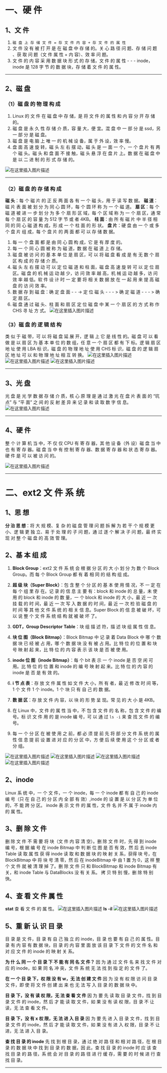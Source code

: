 # 一、硬 件
## 1、文 件
1. `磁 盘 上 存 储 文 件 = 存 文 件 内 容 + 存 文 件 的 属 性`
2. 文 件 没 有 被 打 开 是 在 磁 盘 中 存 储 的。关 心 路 径 问 题、存 储 问 题 、获 取 问 题（文 件 属 性 + 内 容）、效 率 问 题。
3. 文 件 的 内 容 采 用 数 据 块 形 式 的 存 储，文 件 的 属 性 - - - inode，inode 是 128 字 节 的 数 据 块，存 储 着 文 件 的 属 性。
***
## 2、磁 盘
### （1）磁 盘 的 物 理 构 成
1. Linux 的 文 件 在 磁 盘 中 存 储，是 将 文 件 的 属 性 和 内 容 分 开 存 储 的。
2. 磁 盘 是 永 久 性 存 储 介 质，容 量 大，便 宜。混 盘 中 一 部 分 是 ssd，另 一 部 分 是 磁 盘。
3. 磁 盘 是 电 脑 上 唯 一 的 机 械 设 备，属 于 外 设，效 率 慢。
4. 盘 面 高 速 旋 转，磁 头 左 右 摆 动，磁 头 是 一 面 一 个，一 个 盘 片 有 两 个 磁 头。磁 头 和 盘 面 不 接 触，磁 头 悬 浮 在 盘 片 上。数 据 在 磁 盘 中 是 以 二 进 制 的 形 式 存 储 的。

![在这里插入图片描述](https://i-blog.csdnimg.cn/direct/146f08eb8b454a158f39540fd92032b9.png)
***
### （2）磁 盘 的 存 储 构 成

**磁 头**：每 个 磁 片 的 正 反 两 面 各 有 一 个 磁 头，用 于 读 写 数 据。 
**磁 道**：磁 片 表 面 被 划 分 为 同 心 圆 环，每 个 圆 环 称 为 一 个 磁 道。 
**扇 区**：每 个 磁 道 被 进 一 步 划 分 为 多 个 扇 形 区 域，每 个 区 域 称 为 一 个 扇 区，通 常 每 个 扇 区 的 容 量 为 512 字 节 或 者 4KB。
**柱 面**：由 所 有 磁 片 中 半 径 相 同 的 同 心 磁 道 构 成，形 成 一 个 柱 面 的 形 状。 
**盘 片**：硬 盘 由 一 个 或 多 个 盘 片 组 成，每 个 盘 片 的 两 面 都 可 以 存 储 数 据。 

1. 每 一 个 盘 面 都 是 由 同 心 圆 构 成，它 是 有 厚 度 的。
2. 每 一 个 同 心 圆 被 称 为 磁 道，数 据 在 磁 道 上 存 储。
3. 磁 盘 被 访 问 的 基 本 单 位 是 扇 区，可 以 将 磁 盘 看 成 是 有 无 数 个 扇 区 构 成 的 存 储 介 质。
4. 磁 头 左 右 摆 动 可 以 定 位 磁 道 和 柱 面，磁 盘 高 速 旋 转 可 以 定 位 扇 区。磁 盘 的 机 械 运 动 越 少，访 问 效 率 越 高，机 械 运 动 越 多，访 问 效 率 越 低。软 件 设 计 时 一 定 要 将 相 关 数 据 放 在 一  起 用 来 提 高 磁 盘 的 访 问 效 率。
5. 数 据 存 到 磁 盘：确 定 盘 面 - - -> 定 位 磁 头 - - - > 确 定 磁 道 - - - > 确 定 扇 区。
6. 磁 盘 通 过 磁 头、柱 面 和 扇 区 定 位 磁 盘 中 某 一 个 扇 区 的 方 式 称 作 CHS 寻 址 方 式。
![在这里插入图片描述](https://i-blog.csdnimg.cn/direct/0f98aec6bc244ed199e2dc3d9cfdfe0e.png)
### （3）磁 盘 的 逻 辑 结 构
类 似 于 磁 带，可 以 将 磁 盘 延 展 开，逻 辑 上 它 是 线 性 的。磁 盘 可 以 看 做 是 以 扇 区 为 基 本 单 位 的 数 组，任 意 一 个 扇 区 都 有 下 标。逻 辑 扇 区 地 址 使 用 LBA 标 识，磁 盘 的 物 理 地 址 使 用 CHS 标 识，磁 盘 的 逻 辑 扇 区 地 址 可 以 和 物 理 地 址 相 互 转 换。
![在这里插入图片描述](https://i-blog.csdnimg.cn/direct/5cfcc6ff385146fe8bdc1c6201ac061c.png)
![在这里插入图片描述](https://i-blog.csdnimg.cn/direct/2b0507fec02b4f25ab8e3ab9cbd58ee4.png)
![在这里插入图片描述](https://i-blog.csdnimg.cn/direct/d8d3815761c44defaa304ac54e4aea6b.png)
***
## 3、光 盘
光 盘 是 光 学 数 据 存 储 介 质，核 心 原 理 是 通 过 激 光 在 盘 片 表 面 的 “坑 点” 与 “平 面” 之 间 的 反 射 差 异 来 记 录 和 读 取 数 字 信 息。
![在这里插入图片描述](https://i-blog.csdnimg.cn/direct/8398f4d1b736430b9291dd836fef0af7.png)
***
## 4、硬 件
整 个 计 算 机 当 中，不 仅 仅 CPU 有 寄 存 器，其 他 设 备（外 设）磁 盘 当 中 也 有 寄 存 器。磁 盘 当 中 有 控 制 寄 存 器、数 据 寄 存 器 和 状 态 寄 存 器。硬 件 是 可 以 被 访 问 的。

![在这里插入图片描述](https://i-blog.csdnimg.cn/direct/7920c03b978b4f139349bc0a33ae5322.png)
***
# 二、ext2 文 件 系 统
## 1、思 想
**分 治 思 想**：将 大 规 模、复 杂 的 磁 盘 管 理 问 题 拆 解 为 若 干 个 规 模 更 小、逻 辑 更 独 立、易 于 处 理 的 子 问 题，通 过 逐 个 解 决 子 问 题，最 终 实 现 对 整 个 磁 盘 的 高 效 管 理。
## 2、基 本 组 成
1. **Block Group**：ext2 文 件 系 统 会 根 据 分 区 的 大 小 划 分 为 数 个 Block Group。而 每 个 Block Group 都 有 着 相 同 的 结 构 组 成。

2. **超 级 块（Super Block）**：包 含 整 个 分 区 的 基 本 使 用 情 况，不 一 定 在 每 个 组 里 存 在。记 录 的 信 息 主 要 有：block 和 inode 的 总 量，未 使 用 的 block 和 inode 的 数 量，一 个 block 和 inode 的 大 小，最 近 一 次 挂 载 的 时 间，最 近 一 次 写 入 数 据 的 时 间，最 近 一 次 检 验 磁 盘 的 时 间 等 其 他 文 件 系 统 的 相 关 信 息。Super Block 的 信 息 被 破 坏，可 以 说 整 个 文 件 系 统 结 构 就 被 破 坏 了。 

3. **GDT，Group Descriptor Table**：块 组 描 述 符，描 述 块 组 属 性 信 息。

4. **块 位 图（Block Bitmap）**：Block Bitmap 中 记 录 着 Data Block 中 哪 个 数 据 块 已 经 被 占 用，哪 个 数 据 块 没 有 被 占 用。比 特 位 的 位 置 和 块 号 映 射 起 来，比 特 位 的 内 容 表 示 该 块 是 否 被 使 用。

5. **inode 位 图（inode Bitmap）**：每 个 bit 表 示 一 个 inode 是 否 空 闲 可 用。比 特 位 的 位 置 和 inode 的 编 号 映 射 起 来。比 特 位 的 内 容 的 inode 是 否 是 有 效 的。

6. **i 节 点 表**：存 放 文 件 属 性 如 文 件 大 小，所 有 者，最 近 修 改 时 间 等，1 个 文 件 1 个 inode。1 个 块 只 有 自 己 的 数 据。

7. **数 据 区**：存 放 文 件 内 容，以 块 的 形 势 呈 现。常 见 的 大 小 是 4KB。

8. 在 Linux 中，文 件 的 属 性 当 中，不 包 含 文 件 的 名 称，包 含 文 件 的 编 号。标 识 文 件 用 的 是 inode 编 号，可 以 通 过 `ls -i` 来 查 找 文 件 的 编 号。
9. 每 一 个 分 区 在 被 使 用 之 前，都 必 须 提 前 先 将 部 分 文 件 系 统 的 属 性 信 息 提 前 设 置 进 对 应 的 分 区 中，方 便 后 续 使 用 这 个 分 区 或 者 分 组。

![在这里插入图片描述](https://i-blog.csdnimg.cn/direct/fa514abf49104c06bb4030e5e91b7be0.png)
![在这里插入图片描述](https://i-blog.csdnimg.cn/direct/f791d0b3d64441079255a03f465213d8.png)
![在这里插入图片描述](https://i-blog.csdnimg.cn/direct/a57cff1fe620436fa90d3a7be12a1891.png)
![在这里插入图片描述](https://i-blog.csdnimg.cn/direct/384523aa2ba448059565cd8d604d6d15.png)
## 2、inode
Linux 系 统 中，一 个 文 件，一 个 inode，每 一 个 inode 都 有 自 己 的 inode 编 号（只 在 自 己 的 分 区 内 全 部 有 效）,inode 的 设 置 是 以 分 区 为 单 位 的，不 能 跨 分 区。
inode 表 示 文 件 的 属 性，文 件 名 并 不 属 于 inode 内 的 属 性。

## 3、删 除 文 件
删 除 文 件 不 需 要 将 块（文 件 内 容 清 空）。删 除 文 件 时，先 得 到 inode 编 号，根 据 编 号 在 inode Bitmap 中 判 断 位 图 是 否 有 效，然 后 去 inode Table 读 取 属 性 获 得 inode 读 取 和 数 据 块 的 映 射 关 系，获得 块 号，在 BlockBitmap 中 将 块 号 清 零，然 后 在 inodeBitmap 中 由 1 置 为 0，这 样 整 个 文 件 就 被 清 理 掉 了。删 除 文 件 只 和 BlockBitmap 和 inode Bitmap 有 关，和 inode Table 与 DataBlocks 没 有 关 系。
拷 贝 特 别 慢，删 除 特 别 快。
## 4、查 看 文 件 属 性
**stat**
查 看 文 件 的 属 性。
![在这里插入图片描述](https://i-blog.csdnimg.cn/direct/7e98e8840ef0486883f4c92a1bcc118f.png)
**ls -il**
![在这里插入图片描述](https://i-blog.csdnimg.cn/direct/3ab19481470c46ad931743e81fc1dc4d.png)
## 5、重 新 认 识 目 录
目 录 是 文 件，目 录 有 自 己 独 立 的 inode，目 录 也 要 有 自 己 的 属 性。目 录 有 内 容 有 数 据 块，目 录 的 内 容 里 面 放 该 目 录 下 文 件 的 文 件 名 和 对 应 文 件 的 inode 的 映 射 关 系。

**为 什 么 同 一 个 目 录 下 不 能 有 同 名 文 件？**
因 为 通 过 文 件 名 来 找 文 件 对 应 的 inode，如 果 同 名 冲 突，文 件 系 统 无 法 找 到 指 定 的 文 件 了。

**在 一 个 目 录 下，权 限 没 有 w，无 法 创 建 文 件**
因 为 没 有 权 限 访 问 目 录 文 件，即 使 将 文 件 创 建 出 来 也 无 法 写 入 目 录 的 数 据 块 中。

**目 录 下，没 有 读 权 限，无 法 查 看 文 件**
因 为 要 先 读 取 目 录 文 件，找 到 目 录 文 件 的 inode，然 后 才 能 读 取 文 件，如 果 没 有 读 权 限，目 录 不 让 读，无 法 查 看 文 件。

**目 录 下，没 有 x 权 限，无 法 进 入 目 录**
因 为 要 先 进 入 目 录 文 件，找 到 目 录 文 件 的 inode，然 后 才 能 读 取 文 件，如 果 没 有 进 入 权 限，目 录 不 让 进，无 法 进 入 目 录。

**查 找 目 录 的 inode**
先 找 到 根 目 录，通 过 绝 对 路 径 和 相 对 路 径，在 根 目 录 的 数 据 块 中 找 到 目 录 的 数 据，因 此，查 找 目 录 的 inode 时 应 该 查 找 目 录 的 路 径，系 统 会 对 目 录 的 路 径 进 行 缓 存，需 要 的 时 候 进 行 查 找 目 录。

***
